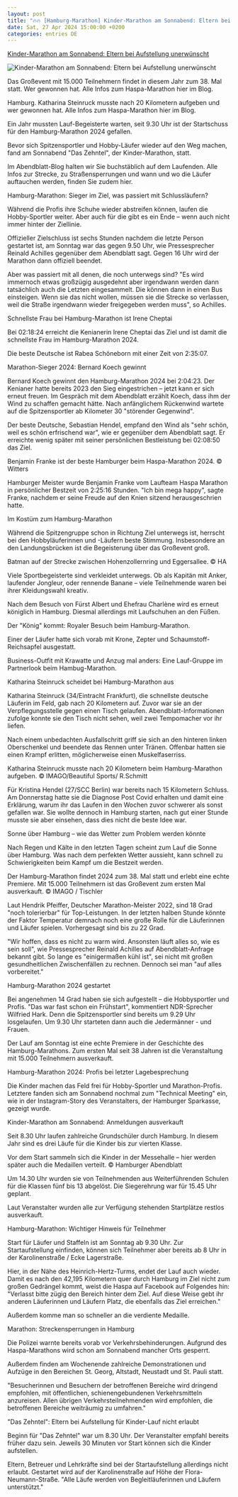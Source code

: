 ```yaml
---
layout: post
title: "🔥🔥 [Hamburg-Marathon] Kinder-Marathon am Sonnabend: Eltern bei Aufstellung unerwünscht"
date: Sat, 27 Apr 2024 15:00:00 +0200
categories: entries DE
---
```

[Kinder-Marathon am Sonnabend: Eltern bei Aufstellung unerwünscht](https://www.abendblatt.de/hamburg/article242192802/Kinder-Marathon-am-Sonnabend-Eltern-bei-Aufstellung-unerwuenscht-2.html)

![Kinder-Marathon am Sonnabend: Eltern bei Aufstellung unerwünscht](https://img.sparknews.funkemedien.de/242198960/242198960_1714306194_v16_9_1600.jpeg)

Das Großevent mit 15.000 Teilnehmern findet in diesem Jahr zum 38. Mal statt. Wer gewonnen hat. Alle Infos zum Haspa-Marathon hier im Blog.

Hamburg. Katharina Steinruck musste nach 20 Kilometern aufgeben und wer gewonnen hat. Alle Infos zum Haspa-Marathon hier im Blog.

Ein Jahr mussten Lauf-Begeisterte warten, seit 9.30 Uhr ist der Startschuss für den Hamburg-Marathon 2024 gefallen.

Bevor sich Spitzensportler und Hobby-Läufer wieder auf den Weg machen, fand am Sonnabend "Das Zehntel", der Kinder-Marathon, statt.

Im Abendblatt-Blog halten wir Sie buchstäblich auf dem Laufenden. Alle Infos zur Strecke, zu Straßensperrungen und wann und wo die Läufer auftauchen werden, finden Sie zudem hier.

Hamburg-Marathon: Sieger im Ziel, was passiert mit Schlussläufern?

Während die Profis ihre Schuhe wieder abstreifen können, laufen die Hobby-Sportler weiter. Aber auch für die gibt es ein Ende – wenn auch nicht immer hinter der Ziellinie.

Offizieller Zielschluss ist sechs Stunden nachdem die letzte Person gestartet ist, am Sonntag war das gegen 9.50 Uhr, wie Pressesprecher Reinald Achilles gegenüber dem Abendblatt sagt. Gegen 16 Uhr wird der Marathon dann offiziell beendet.

Aber was passiert mit all denen, die noch unterwegs sind? "Es wird immernoch etwas großzügig ausgedehnt aber irgendwann werden dann tatsächlich auch die Letzten eingesammelt. Die können dann in einen Bus einsteigen. Wenn sie das nicht wollen, müssen sie die Strecke so verlassen, weil die Straße irgendwann wieder freigegeben werden muss", so Achilles.

Schnellste Frau bei Hamburg-Marathon ist Irene Cheptai

Bei 02:18:24 erreicht die Kenianerin Irene Cheptai das Ziel und ist damit die schnellste Frau im Hamburg-Marathon 2024.

Die beste Deutsche ist Rabea Schöneborn mit einer Zeit von 2:35:07.

Marathon-Sieger 2024: Bernard Koech gewinnt

Bernard Koech gewinnt den Hamburg-Marathon 2024 bei 2:04:23. Der Kenianer hatte bereits 2023 den Sieg eingestrichen – jetzt kann er sich erneut freuen. Im Gespräch mit dem Abendblatt erzählt Koech, dass ihm der Wind zu schaffen gemacht hätte. Nach anfänglichem Rückenwind wartete auf die Spitzensportler ab Kilometer 30 "störender Gegenwind".

Der beste Deutsche, Sebastian Hendel, empfand den Wind als "sehr schön, weil es schön erfrischend war", wie er gegenüber dem Abendblatt sagt. Er erreichte wenig später mit seiner persönlichen Bestleistung bei 02:08:50 das Ziel.

Benjamin Franke ist der beste Hamburger beim Haspa-Marathon 2024. © Witters

Hamburger Meister wurde Benjamin Franke vom Laufteam Haspa Marathon in persönlicher Bestzeit von 2:25:16 Stunden. "Ich bin mega happy", sagte Franke, nachdem er seine Freude auf den Knien sitzend herausgeschrien hatte.

Im Kostüm zum Hamburg-Marathon

Während die Spitzengruppe schon in Richtung Ziel unterwegs ist, herrscht bei den Hobbyläuferinnen und -Läufern beste Stimmung. Insbesondere an den Landungsbrücken ist die Begeisterung über das Großevent groß.

Batman auf der Strecke zwischen Hohenzollernring und Eggersallee. © HA

Viele Sportbegeisterte sind verkleidet unterwegs. Ob als Kapitän mit Anker, laufender Jongleur, oder rennende Banane – viele Teilnehmende waren bei ihrer Kleidungswahl kreativ.

Nach dem Besuch von Fürst Albert und Ehefrau Charlène wird es erneut königlich in Hamburg. Diesmal allerdings mit Laufschuhen an den Füßen.

Der "König" kommt: Royaler Besuch beim Hamburg-Marathon.

Einer der Läufer hatte sich vorab mit Krone, Zepter und Schaumstoff-Reichsapfel ausgestatt.

Business-Outfit mit Krawatte und Anzug mal anders: Eine Lauf-Gruppe im Partnerlook beim Hambug-Marathon.

Katharina Steinruck scheidet bei Hamburg-Marathon aus

Katharina Steinruck (34/Eintracht Frankfurt), die schnellste deutsche Läuferin im Feld, gab nach 20 Kilometern auf. Zuvor war sie an der Verpflegungsstelle gegen einen Tisch gelaufen. Abendblatt-Informationen zufolge konnte sie den Tisch nicht sehen, weil zwei Tempomacher vor ihr liefen.

Nach einem unbedachten Ausfallschritt griff sie sich an den hinteren linken Oberschenkel und beendete das Rennen unter Tränen. Offenbar hatten sie einen Krampf erlitten, möglicherweise einen Muskelfaserriss.

Katharina Steinruck musste nach 20 Kilometern beim Hamburg-Marathon aufgeben. © IMAGO/Beautiful Sports/ R.Schmitt

Für Kristina Hendel (27/SCC Berlin) war bereits nach 15 Kilometern Schluss. Am Donnerstag hatte sie die Diagnose Post Covid erhalten und damit eine Erklärung, warum ihr das Laufen in den Wochen zuvor schwerer als sonst gefallen war. Sie wollte dennoch in Hamburg starten, nach gut einer Stunde musste sie aber einsehen, dass dies nicht die beste Idee war.

Sonne über Hamburg – wie das Wetter zum Problem werden könnte

Nach Regen und Kälte in den letzten Tagen scheint zum Lauf die Sonne über Hamburg. Was nach dem perfekten Wetter aussieht, kann schnell zu Schwierigkeiten beim Kampf um die Bestzeit werden.

Der Hamburg-Marathon findet 2024 zum 38. Mal statt und erlebt eine echte Premiere. Mit 15.000 Teilnehmern ist das Großevent zum ersten Mal ausverkauft. © IMAGO / Tischler

Laut Hendrik Pfeiffer, Deutscher Marathon-Meister 2022, sind 18 Grad "noch tolerierbar" für Top-Leistungen. In der letzten halben Stunde könnte der Faktor Temperatur demnach noch eine große Rolle für die Läuferinnen und Läufer spielen. Vorhergesagt sind bis zu 22 Grad.

"Wir hoffen, dass es nicht zu warm wird. Ansonsten läuft alles so, wie es sein soll", wie Pressesprecher Reinald Achilles auf Abendblatt-Anfrage bekannt gibt. So lange es "einigermaßen kühl ist", sei nicht mit großen gesundheitlichen Zwischenfällen zu rechnen. Dennoch sei man "auf alles vorbereitet."

Hamburg-Marathon 2024 gestartet

Bei angenehmen 14 Grad haben sie sich aufgestellt – die Hobbysportler und Profis. "Das war fast schon ein Frühstart", kommentiert NDR-Sprecher Wilfried Hark. Denn die Spitzensportler sind bereits um 9.29 Uhr losgelaufen. Um 9.30 Uhr starteten dann auch die Jedermänner - und Frauen.

Der Lauf am Sonntag ist eine echte Premiere in der Geschichte des Hamburg-Marathons. Zum ersten Mal seit 38 Jahren ist die Veranstaltung mit 15.000 Teilnehmern ausverkauft.

Hamburg-Marathon 2024: Profis bei letzter Lagebesprechung

Die Kinder machen das Feld frei für Hobby-Sportler und Marathon-Profis. Letztere fanden sich am Sonnabend nochmal zum "Technical Meeting" ein, wie in der Instagram-Story des Veranstalters, der Hamburger Sparkasse, gezeigt wurde.

Kinder-Marathon am Sonnabend: Anmeldungen ausverkauft

Seit 8.30 Uhr laufen zahlreiche Grundschüler durch Hamburg. In diesem Jahr sind es drei Läufe für die Kinder bis zur vierten Klasse.

Vor dem Start sammeln sich die Kinder in der Messehalle – hier werden später auch die Medaillen verteilt. © Hamburger Abendblatt

Um 14.30 Uhr wurden sie von Teilnehmenden aus Weiterführenden Schulen für die Klassen fünf bis 13 abgelöst. Die Siegerehrung war für 15.45 Uhr geplant.

Laut Veranstalter wurden alle zur Verfügung stehenden Startplätze restlos ausverkauft.

Hamburg-Marathon: Wichtiger Hinweis für Teilnehmer

Start für Läufer und Staffeln ist am Sonntag ab 9.30 Uhr. Zur Startaufstellung einfinden, können sich Teilnehmer aber bereits ab 8 Uhr in der Karolinenstraße / Ecke Lagerstraße.

Hier, in der Nähe des Heinrich-Hertz-Turms, endet der Lauf auch wieder. Damit es nach den 42,195 Kilometern quer durch Hamburg im Ziel nicht zum großen Gedrängel kommt, weist die Haspa auf Facebook auf Folgendes hin: "Verlasst bitte zügig den Bereich hinter dem Ziel. Auf diese Weise gebt ihr anderen Läuferinnen und Läufern Platz, die ebenfalls das Ziel erreichen."

Außerdem komme man so schneller an die verdiente Medaille.

Marathon: Streckensperrungen in Hamburg

Die Polizei warnte bereits vorab vor Verkehrsbehinderungen. Aufgrund des Haspa-Marathons wird schon am Sonnabend mancher Orts gesperrt.

Außerdem finden am Wochenende zahlreiche Demonstrationen und Aufzüge in den Bereichen St. Georg, Altstadt, Neustadt und St. Pauli statt.

"Besucherinnen und Besuchern der betroffenen Bereiche wird dringend empfohlen, mit öffentlichen, schienengebundenen Verkehrsmitteln anzureisen. Allen übrigen Verkehrsteilnehmenden wird empfohlen, die betroffenen Bereiche weiträumig zu umfahren."

"Das Zehntel": Eltern bei Aufstellung für Kinder-Lauf nicht erlaubt

Beginn für "Das Zehntel" war um 8.30 Uhr. Der Veranstalter empfahl bereits früher dazu sein. Jeweils 30 Minuten vor Start können sich die Kinder aufstellen.

Eltern, Betreuer und Lehrkräfte sind bei der Startaufstellung allerdings nicht erlaubt. Gestartet wird auf der Karolinenstraße auf Höhe der Flora-Neumann-Straße. "Alle Läufe werden von Begleitläuferinnen und Läufern unterstützt."

